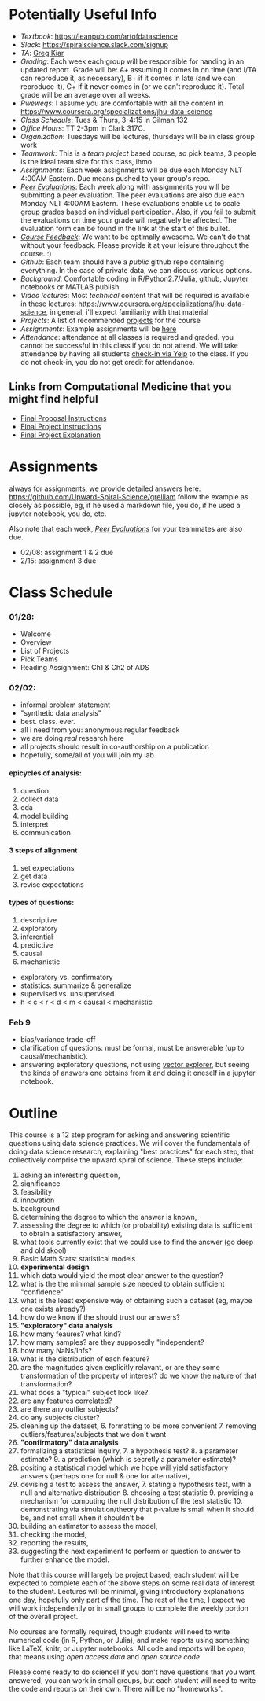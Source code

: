 # Potentially Useful Info 

- *Textbook*: https://leanpub.com/artofdatascience
- *Slack*: https://spiralscience.slack.com/signup
- *TA*: [Greg Kiar](mailto:gkiar07@gmail.com)
- *Grading*: Each week each group will be responsible for handing in an updated report.  Grade will be: A+ assuming it comes in on time (and I/TA can reproduce it, as necessary), B+ if it comes in late (and we can reproduce it), C+ if it never comes in (or we can't reproduce it).  Total grade will be an average over all weeks.
- *Pweweqs*: I assume you are comfortable with all the content in https://www.coursera.org/specializations/jhu-data-science
- *Class Schedule*: Tues & Thurs, 3-4:15 in Gilman 132
- *Office Hours*: TT 2-3pm in Clark 317C.
- *Organization*: Tuesdays will be lectures, thursdays will be in class group work
- *Teamwork*: This is a *team project* based course, so pick teams, 3 people is the ideal team size for this class, ihmo
- *Assignments*: Each week assignments will be due each Monday NLT 4:00AM Eastern.  Due means pushed to your group's repo.
- [*Peer Evaluations*](http://goo.gl/forms/eEXctcr067): Each week along with assignments you will be submitting a peer evaluation. The peer evaluations are also due each Monday NLT 4:00AM Eastern. These evaluations enable us to scale group grades based on individual participation. Also, if you fail to submit the evaluations on time your grade will negatively be affected. The evaluation form can be found in the link at the start of this bullet.
- [*Course Feedback*](http://goo.gl/forms/GIWMy1tlfM): We want to be optimally awesome. We can't do that without your feedback. Please provide it at your leisure throughout the course. :)
- *Github*: Each team should have a *public* github repo containing everything.  In the case of private data, we can discuss various options.
- *Background*: Comfortable coding in R/Python2.7/Julia, github, Jupyter notebooks or MATLAB publish
- *Video lectures*: Most *technical* content that will be required is available in these lectures: https://www.coursera.org/specializations/jhu-data-science, in general, i'll expect familiarity with that material
- *Projects*: A list of recommended [projects](projects.md) for the course
- *Assignments*: Example assignments will be [here](https://github.com/Upward-Spiral-Science/grelliam#toc)
- *Attendance*: attendance at all classes is required and graded. you cannot be successful in this class if you do not attend. We will take attendance by having all students [check-in via Yelp](http://www.yelp.com/biz/art-of-data-science-baltimore?utm_campaign=www_business_share_popup&utm_medium=copy_link&utm_source=(direct)) to the class. If you do not check-in, you do not get credit for attendance.

## Links from Computational Medicine that you might find helpful

- [Final Proposal Instructions](https://github.com/JHU-BME580-431/Statistical-Connectomics/blob/master/Final_Project_Explanation.md)
- [Final Project Instructions](https://github.com/JHU-BME580-431/Statistical-Connectomics/blob/master/Final_Project_Instructions.md)
- [Final Project Explanation](https://github.com/JHU-BME580-431/Statistical-Connectomics/blob/master/Final_Proposal_Instructions.md)


# Assignments

always for assignments, we provide detailed answers here: https://github.com/Upward-Spiral-Science/grelliam
follow the example as closely as possible, eg, if he used a markdown file, you do, if he used a jupyter notebook, you do, etc.

Also note that each week, [*Peer Evaluations*](http://goo.gl/forms/eEXctcr067) for your teammates are also due.

- 02/08: assignment 1 & 2 due
- 2/15: assignment 3 due

# Class Schedule

### 01/28: 
  - Welcome
  - Overview
  - List of Projects
  - Pick Teams
  - Reading Assignment: Ch1 & Ch2 of ADS

### 02/02: 
  - informal problem statement
  - "synthetic data analysis"
- best. class. ever.
- all i need from you: anonymous regular feedback
- we are doing *real* research here
- all projects should result in co-authorship on a publication
- hopefully, some/all of you will join my lab


#### epicycles of analysis:


1. question
2. collect data
2. eda
3. model building
4. interpret
5. communication

#### 3 steps of alignment

1. set expectations
2. get data
3. revise expectations

#### types of questions:

1. descriptive
2. exploratory
3. inferential
4. predictive
5. causal
6. mechanistic

- exploratory vs. confirmatory
- statistics: summarize & generalize
- supervised vs. unsupervised
- h < c < r < d < m < causal < mechanistic

### Feb 9

- bias/variance trade-off
- clarification of questions: must be formal, must be answerable (up to causal/mechanistic).
- answering exploratory questions, not using [vector explorer](http://vx.neurodata.io), but seeing the kinds of answers one obtains from it and doing it oneself in a jupyter notebook.


# Outline

This course is a 12 step program for asking and answering scientific questions using data science practices.
We will cover the fundamentals of doing data science research, explaining "best practices" for each step, that collectively comprise the upward spiral of science.  These steps include: 

1. asking an interesting question,
  2. significance
  3. feasibility
  4. innovation
2. background 
  1. determining the degree to which the answer is known, 
  2. assessing the degree to which (or probability) existing data is sufficient to obtain a satisfactory answer, 
  3. what tools currently exist that we could use to find the answer (go deep and old skool)
3. Basic Math Stats: statistical models 
2. **experimental design**
  1. which data would yield the most clear answer to the question?
  2. what is the the minimal sample size needed to obtain sufficient "confidence"
  3. what is the least expensive way of obtaining such a dataset (eg, maybe one exists already?)
  4. how do we know if the should trust our answers?
4. **"exploratory" data analysis**
  5. how many feaures? what kind?
  6. how many samples? are they supposedly "independent?
  7. how many NaNs/Infs?
  8. what is the distribution of each feature?
  9. are the magnitudes given explicitly relavant, or are they some transformation of the property of interest? do we know the nature of that transformation?
  9. what does a "typical" subject look like?
  10. are any features correlated?
  11. are there any outlier subjects?
  12. do any subjects cluster?
  5. cleaning up the dataset, 
    6. formatting to be more convenient
    7. removing outliers/features/subjects that we don't want
5. **"confirmatory" data analysis**
  6. formalizing a statistical inquiry, 
    7. a hypothesis test?
    8. a parameter estimate?
    9. a prediction (which is secretly a parameter estimate)? 
  7. positing a statistical model which we hope will yield satisfactory answers (perhaps one for null & one for alternative), 
  8. devising a test to assess the answer, 
    7. stating a hypothesis test, with a null and alternative distribution
    8. choosing a test statistic
    9. providing a mechanism for computing the null distribution of the test statistic
    10. demonstrating via simulation/theory that p-value is small when it should be, and not small when it shouldn't be
  9. building an estimator to assess the model, 
  10. checking the model, 
11. reporting the results, 
12. suggesting the next experiment to perform or question to answer to further enhance the model.

Note that this course will largely be project based; each student will be expected to complete each of the above steps on some real data of interest to the student.  Lectures will be minimal, giving introductory explanations one day, hopefully only part of the time.  The rest of the time, I expect we will work independently or in small groups to complete the weekly portion of the overall project.  

No courses are formally required, though students will need to write numerical code (in R, Python, or Julia), and make reports using something like LaTeX, knitr, or Jupyter notebooks.  All code and reports will be *open*, that means using *open access data* and *open source code*.

Please come ready to do science! If you don't have questions that you want answered, you can work in small groups, but each student will need to write the code and reports on their own.  There will be no "homeworks".


